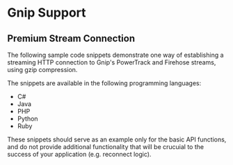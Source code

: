 <h1>Gnip Support</h1>
<h2>Premium Stream Connection</h2>
<p>The following sample code snippets demonstrate one way of establishing a streaming HTTP connection to Gnip's PowerTrack and Firehose streams, using gzip compression.</p>
<p>The snippets are available in the following programming languages:
	<ul>
		<li>
			C#</li>
		<li>
			Java</li>
		<li>
			PHP</li>
		<li>
			Python</li>
		<li>
			Ruby</li>
	</ul>
</p>
<p>These snippets should serve as an example only for the basic API functions, and do not provide additional functionality that will be crucuial to the success of your application (e.g. reconnect logic).</p>
